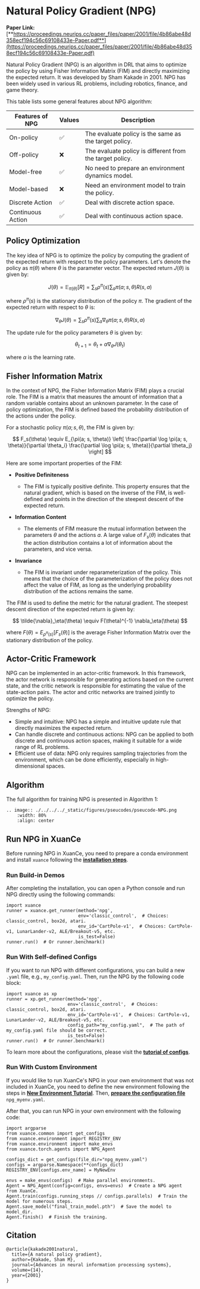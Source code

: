 # Natural Policy Gradient (NPG)

**Paper Link:** [**https://proceedings.neurips.cc/paper_files/paper/2001/file/4b86abe48d358ecf194c56c69108433e-Paper.pdf**](https://proceedings.neurips.cc/paper_files/paper/2001/file/4b86abe48d358ecf194c56c69108433e-Paper.pdf)

Natural Policy Gradient (NPG) is an algorithm in DRL that aims to optimize the policy 
by using Fisher Information Matrix (FIM) and directly maximizing the expected return. 
It was developed by Sham Kakade in 2001. 
NPG has been widely used in various RL problems, including robotics, finance, and game theory.

This table lists some general features about NPG algorithm:

| Features of NPG   | Values | Description                                              |
|-------------------|--------|----------------------------------------------------------|
| On-policy         | ✅      | The evaluate policy is the same as the target policy.    |
| Off-policy        | ❌      | The evaluate policy is different from the target policy. | 
| Model-free        | ✅      | No need to prepare an environment dynamics model.        | 
| Model-based       | ❌      | Need an environment model to train the policy.           | 
| Discrete Action   | ✅      | Deal with discrete action space.                         |   
| Continuous Action | ✅      | Deal with continuous action space.                       |    

## Policy Optimization
The key idea of NPG is to optimize the policy by computing the gradient of the expected return with respect to the policy parameters. Let's denote the policy as $\pi(\theta)$ where $\theta$  is the parameter vector. The expected return $J(\theta)$ is given by:

$$
J(\theta) = \mathbb{E}_{\pi(\theta)}[R] = \sum_s \rho^\pi(s) \sum_a \pi(a; s, \theta) R(s, a)
$$

where $\rho^\pi(s)$ is the stationary distribution of the policy $\pi$. The gradient of the expected return with respect to $\theta$ is: 

$$
\nabla_{\theta} J(\theta) = \sum_s \rho^\pi(s) \sum_a \nabla_{\theta} \pi(a; s, \theta) R(s, a)
$$

The update rule for the policy parameters $\theta$ is given by:

$$
\theta_{t+1} = \theta_t + \alpha \nabla_{\theta} J(\theta_t)
$$

where $\alpha$ is the learning rate.

## Fisher Information Matrix
In the context of NPG, the Fisher Information Matrix (FIM) plays a crucial role. The FIM is a matrix that measures the amount of information that a random variable contains about an unknown parameter. In the case of policy optimization, the FIM is defined based the probability distribution of the actions under the policy.

For a stochastic policy $\pi(a;s,\theta)$, the FIM is given by:

$$
F_s(\theta) \equiv E_{\pi(a; s, \theta)} \left[ \frac{\partial \log \pi(a; s, \theta)}{\partial \theta_i} \frac{\partial \log \pi(a; s, \theta)}{\partial \theta_j} \right]
$$

Here are some important properties of the FIM:
- **Positive Definiteness**
  - The FIM is typically positive definite. This property ensures that the natural gradient, which is based on the inverse of the FIM, is well-defined and points in the direction of the steepest descent of the expected return.

- **Information Content**
  - The elements of FIM measure the mutual information between the parameters $\theta$ and the actions $a$. A large value of $F_s(\theta)$ indicates that the action distribution contains a lot of information about the parameters, and vice versa.

- **Invariance**
  - The FIM is invariant under reparameterization of the policy. This means that the choice of the parameterization of the policy does not affect the value of FIM, as long as the underlying probability distribution of the actions remains the same. 

The FIM is used to define the metric for the natural gradient. The steepest descent direction of the expected return is given by:

$$
\tilde{\nabla}_\eta(\theta) \equiv F(\theta)^{-1} \nabla_\eta(\theta)
$$

where $F(\theta) = E_{\rho^{\pi}(s)} \left[ F_s(\theta) \right]$ is the average Fisher Information Matrix over the stationary distribution of the policy.

## Actor-Critic Framework
NPG can be implemented in an actor-critic framework. In this framework, the actor network is responsible for generating actions based on the current state, and the critic network is responsible for estimating the value of the state-action pairs. The actor and critic networks are trained jointly to optimize the policy.



Strengths of NPG:
- Simple and intuitive: NPG has a simple and intuitive update rule that directly maximizes the expected return.
- Can handle discrete and continuous actions: NPG can be applied to both discrete and continuous action spaces, making it suitable for a wide range of RL problems.
- Efficient use of data: NPG only requires sampling trajectories from the environment, which can be done efficiently, especially in high-dimensional spaces.

## Algorithm

The full algorithm for training NPG is presented in Algorithm 1:

```{eval-rst}
.. image:: ./../../../_static/figures/pseucodes/pseucode-NPG.png
    :width: 80%
    :align: center
```

## Run NPG in XuanCe

Before running NPG in XuanCe, you need to prepare a conda environment and install ``xuance`` following 
the [**installation steps**](./../../usage/installation.rst#install-xuance).

### Run Build-in Demos

After completing the installation, you can open a Python console and run NPG directly using the following commands:

```python3
import xuance
runner = xuance.get_runner(method='npg',
                           env='classic_control',  # Choices: classic_control, box2d, atari.
                           env_id='CartPole-v1',  # Choices: CartPole-v1, LunarLander-v2, ALE/Breakout-v5, etc.
                           is_test=False)
runner.run()  # Or runner.benchmark()
```

### Run With Self-defined Configs

If you want to run NPG with different configurations, you can build a new ``.yaml`` file, e.g., ``my_config.yaml``.
Then, run the NPG by the following code block:

```python3
import xuance as xp
runner = xp.get_runner(method='npg',
                       env='classic_control',  # Choices: classic_control, box2d, atari.
                       env_id='CartPole-v1',  # Choices: CartPole-v1, LunarLander-v2, ALE/Breakout-v5, etc.
                       config_path="my_config.yaml",  # The path of my_config.yaml file should be correct.
                       is_test=False)
runner.run()  # Or runner.benchmark()
```

To learn more about the configurations, please visit the 
[**tutorial of configs**](./../../configs/configuration_examples.rst).

### Run With Custom Environment

If you would like to run XuanCe's NPG in your own environment that was not included in XuanCe, 
you need to define the new environment following the steps in 
[**New Environment Tutorial**](./../../usage/custom_env/custom_drl_env.rst).
Then, [**prepare the configuration file**](./../../usage/custom_env/custom_drl_env.rst#step-2-create-the-config-file-and-read-the-configurations) 
 ``npg_myenv.yaml``.

After that, you can run NPG in your own environment with the following code:

```python3
import argparse
from xuance.common import get_configs
from xuance.environment import REGISTRY_ENV
from xuance.environment import make_envs
from xuance.torch.agents import NPG_Agent

configs_dict = get_configs(file_dir="npg_myenv.yaml")
configs = argparse.Namespace(**configs_dict)
REGISTRY_ENV[configs.env_name] = MyNewEnv

envs = make_envs(configs)  # Make parallel environments.
Agent = NPG_Agent(config=configs, envs=envs)  # Create a NPG agent from XuanCe.
Agent.train(configs.running_steps // configs.parallels)  # Train the model for numerous steps.
Agent.save_model("final_train_model.pth")  # Save the model to model_dir.
Agent.finish()  # Finish the training.
```

## Citation

```{code-block} bash
@article{kakade2001natural,
  title={A natural policy gradient},
  author={Kakade, Sham M},
  journal={Advances in neural information processing systems},
  volume={14},
  year={2001}
}
```
